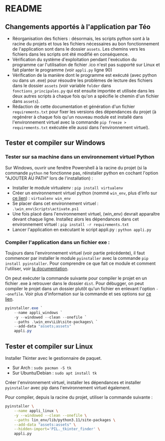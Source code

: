 # README

## Changements apportés à l'application par Téo

- Réorganisation des fichiers : désormais, les scripts python sont à la racine du projets et tous les fichiers nécessaires au bon fonctionnement de l'application sont dans le dossier `assets`. Les chemins vers les fichiers dans les scripts ont été modifié en conséquence.
- Vérification du système d'exploitation pendant l'exécution du programme car l'utilisation de fichier .ico n'est pas supporté sur Linux et fait planter le programme (voir `appli.py` ligne 90)
- Vérification de la manière dont le programme est exécuté (avec python ou dans un .exe) pour résoudre les problèmes de lecture des fichiers dans le dossier `assets` (voir variable `folder` dans `fonctions_principales.py` qui est ensuite importée et utilisée dans les deux autres scripts à chaque fois qu'on a spécifie le chemin d'un fichier dans `assets`).
- Rédaction de cette documentation et génération d'un fichier `requirements.txt` pour fixer les versions des dépendances du projet (à regénérer à chaque fois qu'un nouveau module est installé dans l'environnement virtuel avec la commande `pip freeze > requirements.txt` exécutée elle aussi dans l'environnement virtuel).

## Tester et compiler sur Windows

### Tester sur sa machine dans un environnement virtuel Python

Sur Windows, ouvrir une fenêtre Powershell à la racine du projet (si la commande `python` ne fonctionne pas, réinstaller python en cochant l'option "AJOUTER AU PATH" lors de l'installation) :
- Installer le module virtualenv : `pip install virtualenv`
- Créer un environnement virtuel python (nommé `win_env`, plus d'info sur [ce lien](https://virtualenv.pypa.io/en/latest/user_guide.html)) : `virtualenv win_env`
- Se placer dans cet environnement virtuel : `.\win_env\Scripts\activate.ps1`
- Une fois placé dans l'environnement virtuel, (win_env) devrait apparaître devant chaque ligne. Installez alors les dépendances dans cet environnement virtuel : `pip install -r requirements.txt`
- Lancer l'application en exécutant le script appli.py : `python appli.py`

### Compiler l'application dans un fichier exe :

Toujours dans l'environnement virtuel (voir partie précédente), il faut commencer par installer le module `pyinstaller` avec la commande `pip install pyinstaller`. Pour comprendre ce que fait ce module et comment l'utiliser, voir [la documentation](https://pyinstaller.org/en/stable/index.html).

On peut exécuter la commande suivante pour compiler le projet en un fichier .exe à retrouver dans le dossier `dist`. Pour débugger, on peut compiler le projet dans un dossier plutôt qu'un fichier en enlevant l'option `--onefile`. Voir plus d'information sur la commande et ses options sur [ce lien](https://pyinstaller.org/en/v5.13.0/usage.html).

```powershell
pyinstaller.exe `
    --name appli_windows `
    -y --windowed --clean --onefile `
    --paths .\win_env\Lib\site-packages\ `
    --add-data "assets;assets" `
    appli.py
```

## Tester et compiler sur Linux

Installer Tkinter avec le gestionnaire de paquet.

- Sur Arch : `sudo pacman -S tk`
- Sur Ubuntu/Debian : `sudo apt install tk`

Créer l'environnement virtuel, installer les dépendances et installer `pyinstaller` avec pip dans l'environnement virtuel également.

Pour compiler, depuis la racine du projet, utiliser la commande suivante : 

```bash
pyinstaller \
    --name appli_linux \
    -y --windowed --clean --onefile \
    --paths lin_env/lib/python3.11/site-packages \
    --add-data "assets:assets" \
    --hidden-import='PIL._tkinter_finder' \ 
    appli.py
```